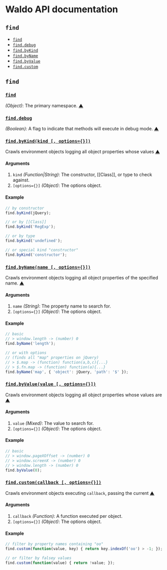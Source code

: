 # Waldo API documentation

<!-- div -->


<!-- div -->

## `find`
* [`find`](#find)
* [`find.debug`](#find.debug)
* [`find.byKind`](#find.byKind)
* [`find.byName`](#find.byName)
* [`find.byValue`](#find.byValue)
* [`find.custom`](#find.custom)

<!-- /div -->


<!-- /div -->


<!-- div -->


<!-- div -->

## `find`

<!-- div -->

### <a id="find" href="https://github.com/bestiejs/waldo.js/blob/master/waldo.js#L484" title="View in source">`find`</a>
*(Object)*: The primary namespace.
[&#9650;][1]

<!-- /div -->


<!-- div -->

### <a id="find.debug" href="https://github.com/bestiejs/waldo.js/blob/master/waldo.js#L491" title="View in source">`find.debug`</a>
*(Boolean)*: A flag to indicate that methods will execute in debug mode.
[&#9650;][1]

<!-- /div -->


<!-- div -->

### <a id="find.byKind" href="https://github.com/bestiejs/waldo.js/blob/master/waldo.js#L416" title="View in source">`find.byKind(kind [, options={}])`</a>
Crawls environment objects logging all object properties whose values
[&#9650;][1]

#### Arguments
1. `kind` *(Function|String)*: The constructor, [[Class]], or type to check against.
2. `[options={}]` *(Object)*: The options object.

#### Example
~~~ js
// by constructor
find.byKind(jQuery);

// or by [[Class]]
find.byKind('RegExp');

// or by type
find.byKind('undefined');

// or special kind "constructor"
find.byKind('constructor');
~~~

<!-- /div -->


<!-- div -->

### <a id="find.byName" href="https://github.com/bestiejs/waldo.js/blob/master/waldo.js#L437" title="View in source">`find.byName(name [, options={}])`</a>
Crawls environment objects logging all object properties of the specified name.
[&#9650;][1]

#### Arguments
1. `name` *(String)*: The property name to search for.
2. `[options={}]` *(Object)*: The options object.

#### Example
~~~ js
// basic
// > window.length -> (number) 0
find.byName('length');

// or with options
// (finds all "map" properties on jQuery)
// > $.map -> (function) function(a,b,c){...}
// > $.fn.map -> (function) function(a){...}
find.byName('map', { 'object': jQuery, 'path': '$' });
~~~

<!-- /div -->


<!-- div -->

### <a id="find.byValue" href="https://github.com/bestiejs/waldo.js/blob/master/waldo.js#L455" title="View in source">`find.byValue(value [, options={}])`</a>
Crawls environment objects logging all object properties whose values are
[&#9650;][1]

#### Arguments
1. `value` *(Mixed)*: The value to search for.
2. `[options={}]` *(Object)*: The options object.

#### Example
~~~ js
// basic
// > window.pageXOffset -> (number) 0
// > window.screenX -> (number) 0
// > window.length -> (number) 0
find.byValue(0);
~~~

<!-- /div -->


<!-- div -->

### <a id="find.custom" href="https://github.com/bestiejs/waldo.js/blob/master/waldo.js#L474" title="View in source">`find.custom(callback [, options={}])`</a>
Crawls environment objects executing `callback`, passing the current
[&#9650;][1]

#### Arguments
1. `callback` *(Function)*: A function executed per object.
2. `[options={}]` *(Object)*: The options object.

#### Example
~~~ js
// filter by property names containing "oo"
find.custom(function(value, key) { return key.indexOf('oo') > -1; });

// or filter by falsey values
find.custom(function(value) { return !value; });
~~~

<!-- /div -->


<!-- /div -->


<!-- /div -->


  [1]: #readme "Jump back to the TOC."